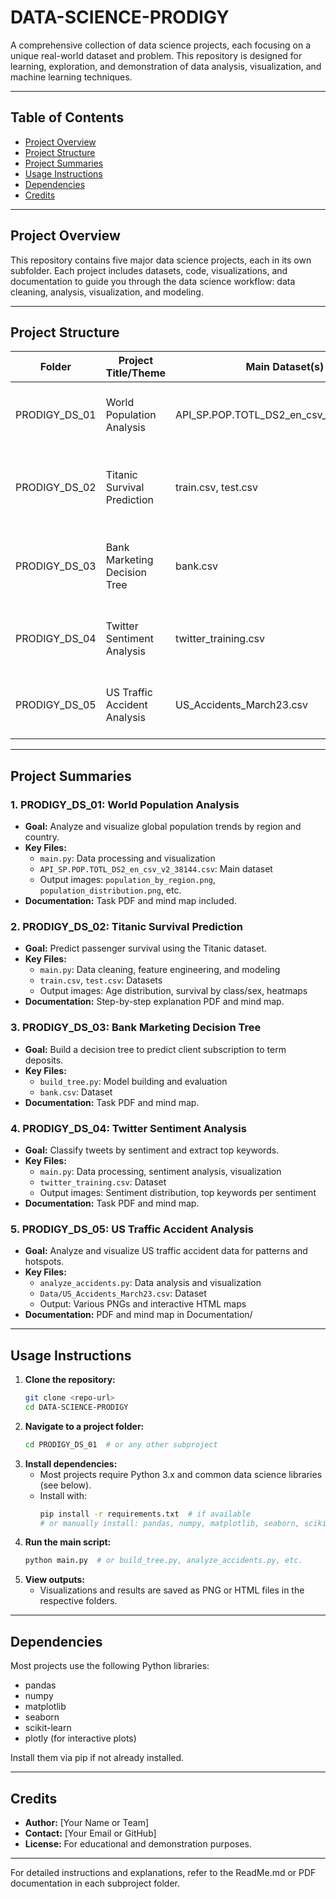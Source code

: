 # DATA-SCIENCE-PRODIGY

A comprehensive collection of data science projects, each focusing on a unique real-world dataset and problem. This repository is designed for learning, exploration, and demonstration of data analysis, visualization, and machine learning techniques.

---

## Table of Contents

- [Project Overview](#project-overview)
- [Project Structure](#project-structure)
- [Project Summaries](#project-summaries)
- [Usage Instructions](#usage-instructions)
- [Dependencies](#dependencies)
- [Credits](#credits)

---

## Project Overview

This repository contains five major data science projects, each in its own subfolder. Each project includes datasets, code, visualizations, and documentation to guide you through the data science workflow: data cleaning, analysis, visualization, and modeling.

---

## Project Structure

| Folder           | Project Title/Theme                | Main Dataset(s)                  | Main Script      | Description                       |
|------------------|------------------------------------|----------------------------------|------------------|------------------------------------|
| PRODIGY_DS_01    | World Population Analysis          | API_SP.POP.TOTL_DS2_en_csv_v2_38144.csv | main.py          | Population data analysis and visualization |
| PRODIGY_DS_02    | Titanic Survival Prediction        | train.csv, test.csv              | main.py          | Data cleaning, EDA, and ML on Titanic dataset |
| PRODIGY_DS_03    | Bank Marketing Decision Tree       | bank.csv                         | build_tree.py    | Decision tree modeling on bank marketing data |
| PRODIGY_DS_04    | Twitter Sentiment Analysis         | twitter_training.csv             | main.py          | Sentiment analysis and keyword extraction |
| PRODIGY_DS_05    | US Traffic Accident Analysis       | US_Accidents_March23.csv         | analyze_accidents.py | Accident data analysis and visualization |

---

## Project Summaries

### 1. PRODIGY_DS_01: World Population Analysis
- **Goal:** Analyze and visualize global population trends by region and country.
- **Key Files:**
  - `main.py`: Data processing and visualization
  - `API_SP.POP.TOTL_DS2_en_csv_v2_38144.csv`: Main dataset
  - Output images: `population_by_region.png`, `population_distribution.png`, etc.
- **Documentation:** Task PDF and mind map included.

### 2. PRODIGY_DS_02: Titanic Survival Prediction
- **Goal:** Predict passenger survival using the Titanic dataset.
- **Key Files:**
  - `main.py`: Data cleaning, feature engineering, and modeling
  - `train.csv`, `test.csv`: Datasets
  - Output images: Age distribution, survival by class/sex, heatmaps
- **Documentation:** Step-by-step explanation PDF and mind map.

### 3. PRODIGY_DS_03: Bank Marketing Decision Tree
- **Goal:** Build a decision tree to predict client subscription to term deposits.
- **Key Files:**
  - `build_tree.py`: Model building and evaluation
  - `bank.csv`: Dataset
- **Documentation:** Task PDF and mind map.

### 4. PRODIGY_DS_04: Twitter Sentiment Analysis
- **Goal:** Classify tweets by sentiment and extract top keywords.
- **Key Files:**
  - `main.py`: Data processing, sentiment analysis, visualization
  - `twitter_training.csv`: Dataset
  - Output images: Sentiment distribution, top keywords per sentiment
- **Documentation:** Task PDF and mind map.

### 5. PRODIGY_DS_05: US Traffic Accident Analysis
- **Goal:** Analyze and visualize US traffic accident data for patterns and hotspots.
- **Key Files:**
  - `analyze_accidents.py`: Data analysis and visualization
  - `Data/US_Accidents_March23.csv`: Dataset
  - Output: Various PNGs and interactive HTML maps
- **Documentation:** PDF and mind map in Documentation/

---

## Usage Instructions

1. **Clone the repository:**
   ```bash
   git clone <repo-url>
   cd DATA-SCIENCE-PRODIGY
   ```
2. **Navigate to a project folder:**
   ```bash
   cd PRODIGY_DS_01  # or any other subproject
   ```
3. **Install dependencies:**
   - Most projects require Python 3.x and common data science libraries (see below).
   - Install with:
     ```bash
     pip install -r requirements.txt  # if available
     # or manually install: pandas, numpy, matplotlib, seaborn, scikit-learn, etc.
     ```
4. **Run the main script:**
   ```bash
   python main.py  # or build_tree.py, analyze_accidents.py, etc.
   ```
5. **View outputs:**
   - Visualizations and results are saved as PNG or HTML files in the respective folders.

---

## Dependencies

Most projects use the following Python libraries:

- pandas
- numpy
- matplotlib
- seaborn
- scikit-learn
- plotly (for interactive plots)

Install them via pip if not already installed.

---

## Credits

- **Author:** [Your Name or Team]
- **Contact:** [Your Email or GitHub]
- **License:** For educational and demonstration purposes.

---

For detailed instructions and explanations, refer to the ReadMe.md or PDF documentation in each subproject folder. 